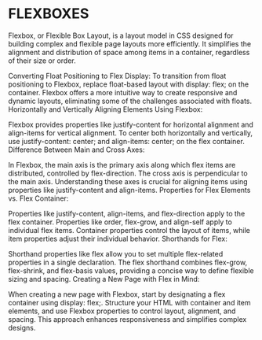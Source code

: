 # FLEXBOXES

Flexbox, or Flexible Box Layout, is a layout model in CSS designed for building complex and flexible page layouts more efficiently. It simplifies the alignment and distribution of space among items in a container, regardless of their size or order.

Converting Float Positioning to Flex Display:
To transition from float positioning to Flexbox, replace float-based layout with display: flex; on the container. Flexbox offers a more intuitive way to create responsive and dynamic layouts, eliminating some of the challenges associated with floats.
Horizontally and Vertically Aligning Elements Using Flexbox:

Flexbox provides properties like justify-content for horizontal alignment and align-items for vertical alignment. To center both horizontally and vertically, use justify-content: center; and align-items: center; on the flex container.
Difference Between Main and Cross Axes:

In Flexbox, the main axis is the primary axis along which flex items are distributed, controlled by flex-direction. The cross axis is perpendicular to the main axis. Understanding these axes is crucial for aligning items using properties like justify-content and align-items.
Properties for Flex Elements vs. Flex Container:

Properties like justify-content, align-items, and flex-direction apply to the flex container. Properties like order, flex-grow, and align-self apply to individual flex items. Container properties control the layout of items, while item properties adjust their individual behavior.
Shorthands for Flex:

Shorthand properties like flex allow you to set multiple flex-related properties in a single declaration. The flex shorthand combines flex-grow, flex-shrink, and flex-basis values, providing a concise way to define flexible sizing and spacing.
Creating a New Page with Flex in Mind:

When creating a new page with Flexbox, start by designating a flex container using display: flex;. Structure your HTML with container and item elements, and use Flexbox properties to control layout, alignment, and spacing. This approach enhances responsiveness and simplifies complex designs.
